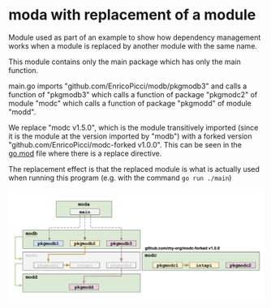 # moda with replacement of a module

Module used as part of an example to show how dependency management works when a module is replaced by another module with the same name.

This module contains only the main package which has only the main function.

main.go imports "github.com/EnricoPicci/modb/pkgmodb3" and calls a function of "pkgmodb3" which calls a function of package "pkgmodc2" of module "modc" which calls a function of package "pkgmodd" of module "modd".

We replace "modc v1.5.0", which is the module transitively imported (since it is the module at the version imported by "modb") with a forked version "github.com/EnricoPicci/modc-forked v1.0.0". This can be seen in the [go.mod](./go.mod) file where there is a replace directive.

The replacement effect is that the replaced module is what is actually used when running this program (e.g. with the command `go run ./main`)

![dependency tree with replacement](./dependency-replace.png)
